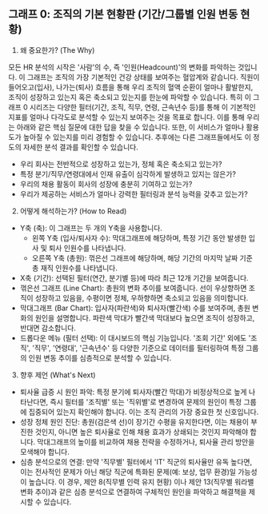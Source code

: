 ## 그래프 0: 조직의 기본 현황판 (기간/그룹별 인원 변동 현황)

1. 왜 중요한가? (The Why)

모든 HR 분석의 시작은 '사람'의 수, 즉 '인원(Headcount)'의 변화를 파악하는 것입니다. 이 그래프는 조직의 가장 기본적인 건강 상태를 보여주는 혈압계와 같습니다. 직원이 들어오고(입사), 나가는(퇴사) 흐름을 통해 우리 조직의 혈액 순환이 얼마나 활발한지, 조직이 성장하고 있는지 혹은 축소되고 있는지를 한눈에 파악할 수 있습니다.
특히 이 그래프 0 시리즈는 다양한 필터(기간, 조직, 직무, 연령, 근속년수 등)를 통해 이 기본적인 지표를 얼마나 다각도로 분석할 수 있는지 보여주는 것을 목표로 합니다. 이를 통해 우리는 아래와 같은 핵심 질문에 대한 답을 찾을 수 있습니다. 또한, 이 서비스가 얼마나 활용도가 높아질 수 있는지를 미리 경험할 수 있습니다. 추후에는 다른 그래프들에서도 이 정도의 자세한 분석 결과를 확인할 수 있습니다.

- 우리 회사는 전반적으로 성장하고 있는가, 정체 혹은 축소되고 있는가?
- 특정 분기/직무/연령대에서 인재 유출이 심각하게 발생하고 있지는 않은가?
- 우리의 채용 활동이 회사의 성장에 충분히 기여하고 있는가?
- 우리가 제공하는 서비스가 얼마나 강력한 필터링과 분석 능력을 갖추고 있는가?

2. 어떻게 해석하는가? (How to Read)

- Y축 (축): 이 그래프는 두 개의 Y축을 사용합니다.
    - 왼쪽 Y축 (입사/퇴사자 수): 막대그래프에 해당하며, 특정 기간 동안 발생한 입사 및 퇴사 인원수를 나타냅니다.
    - 오른쪽 Y축 (총원): 꺾은선 그래프에 해당하며, 해당 기간의 마지막 날짜 기준 총 재직 인원수를 나타냅니다.
- X축 (기간): 선택된 필터(연간, 분기별 등)에 따라 최근 12개 기간을 보여줍니다.
- 꺾은선 그래프 (Line Chart): 총원의 변화 추이를 보여줍니다. 선이 우상향하면 조직이 성장하고 있음을, 수평이면 정체, 우하향하면 축소되고 있음을 의미합니다.
- 막대그래프 (Bar Chart): 입사자(파란색)와 퇴사자(빨간색) 수를 보여주며, 총원 변화의 원인을 설명합니다. 파란색 막대가 빨간색 막대보다 높으면 조직이 성장하고, 반대면 감소합니다.
- 드롭다운 메뉴 (필터 선택): 이 대시보드의 핵심 기능입니다. '조회 기간' 외에도 '조직', '직무', '연령대', '근속년수' 등 다양한 기준으로 데이터를 필터링하여 특정 그룹의 인원 변동 추이를 심층적으로 분석할 수 있습니다.

3. 향후 제언 (What's Next)

- 퇴사율 급증 시 원인 파악: 특정 분기에 퇴사자(빨간 막대)가 비정상적으로 높게 나타난다면, 즉시 필터를 '조직별' 또는 '직위별'로 변경하여 문제의 원인이 특정 그룹에 집중되어 있는지 확인해야 합니다. 이는 조직 관리의 가장 중요한 첫 신호입니다.
- 성장 정체 원인 진단: 총원(검은색 선)이 장기간 수평을 유지한다면, 이는 채용이 부진한 것인지, 아니면 높은 퇴사율로 인해 채용 효과가 상쇄되는 것인지 파악해야 합니다. 막대그래프의 높이를 비교하여 채용 전략을 수정하거나, 퇴사율 관리 방안을 모색해야 합니다.
- 심층 분석으로의 연결: 만약 '직무별' 필터에서 'IT' 직군의 퇴사율만 유독 높다면, 이는 전사적인 문제가 아닌 해당 직군에 특화된 문제(예: 보상, 업무 환경)일 가능성이 높습니다. 이 경우, 제안 8(직무별 인력 유지 현황) 이나 제안 13(직무별 워라밸 변화 추이)과 같은 심층 분석으로 연결하여 구체적인 원인을 파악하고 해결책을 제시할 수 있습니다.